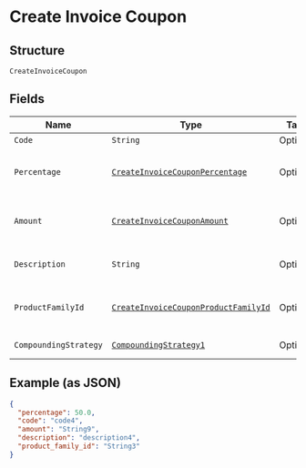 
# Create Invoice Coupon

## Structure

`CreateInvoiceCoupon`

## Fields

| Name | Type | Tags | Description | Getter | Setter |
|  --- | --- | --- | --- | --- | --- |
| `Code` | `String` | Optional | - | String getCode() | setCode(String code) |
| `Percentage` | [`CreateInvoiceCouponPercentage`](../../doc/models/containers/create-invoice-coupon-percentage.md) | Optional | This is a container for one-of cases. | CreateInvoiceCouponPercentage getPercentage() | setPercentage(CreateInvoiceCouponPercentage percentage) |
| `Amount` | [`CreateInvoiceCouponAmount`](../../doc/models/containers/create-invoice-coupon-amount.md) | Optional | This is a container for one-of cases. | CreateInvoiceCouponAmount getAmount() | setAmount(CreateInvoiceCouponAmount amount) |
| `Description` | `String` | Optional | **Constraints**: *Maximum Length*: `255` | String getDescription() | setDescription(String description) |
| `ProductFamilyId` | [`CreateInvoiceCouponProductFamilyId`](../../doc/models/containers/create-invoice-coupon-product-family-id.md) | Optional | This is a container for one-of cases. | CreateInvoiceCouponProductFamilyId getProductFamilyId() | setProductFamilyId(CreateInvoiceCouponProductFamilyId productFamilyId) |
| `CompoundingStrategy` | [`CompoundingStrategy1`](../../doc/models/compounding-strategy-1.md) | Optional | - | CompoundingStrategy1 getCompoundingStrategy() | setCompoundingStrategy(CompoundingStrategy1 compoundingStrategy) |

## Example (as JSON)

```json
{
  "percentage": 50.0,
  "code": "code4",
  "amount": "String9",
  "description": "description4",
  "product_family_id": "String3"
}
```

